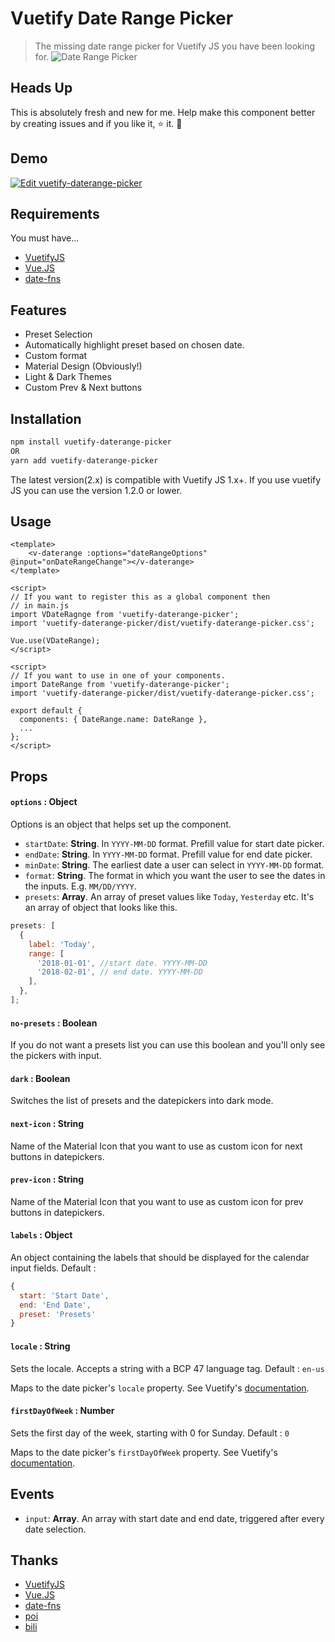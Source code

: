 # Vuetify Date Range Picker

> The missing date range picker for Vuetify JS you have been looking for. ![Date Range Picker](https://raw.githubusercontent.com/praveenpuglia/vuetify-daterange-picker/1eb3ba1d/public/updated-date-range-lres.gif)

## Heads Up

This is absolutely fresh and new for me. Help make this component better by creating issues and if you like it, ⭐️ it. 🙌

## Demo

[![Edit vuetify-daterange-picker](https://codesandbox.io/static/img/play-codesandbox.svg)](https://codesandbox.io/s/q9vzox5y6j)

## Requirements

You must have...

* [VuetifyJS](https://vuetifyjs.com/)
* [Vue.JS](https://vuejs.org)
* [date-fns](https://date-fns.org)

## Features

* Preset Selection
* Automatically highlight preset based on chosen date.
* Custom format
* Material Design (Obviously!)
* Light & Dark Themes
* Custom Prev & Next buttons

## Installation

```sh
npm install vuetify-daterange-picker
OR
yarn add vuetify-daterange-picker
```

The latest version(2.x) is compatible with Vuetify JS 1.x+. If you use vuetify JS you can use the version 1.2.0 or lower.

## Usage

```vue
<template>
    <v-daterange :options="dateRangeOptions" @input="onDateRangeChange"></v-daterange>
</template>

<script>
// If you want to register this as a global component then
// in main.js
import VDateRagnge from 'vuetify-daterange-picker';
import 'vuetify-daterange-picker/dist/vuetify-daterange-picker.css';

Vue.use(VDateRange);
</script>

<script>
// If you want to use in one of your components.
import DateRange from 'vuetify-daterange-picker';
import 'vuetify-daterange-picker/dist/vuetify-daterange-picker.css';

export default {
  components: { DateRange.name: DateRange },
  ...
};
</script>
```

## Props

#### `options` : Object

Options is an object that helps set up the component.

* `startDate`: **String**. In `YYYY-MM-DD` format. Prefill value for start date picker.
* `endDate`: **String**. In `YYYY-MM-DD` format. Prefill value for end date picker.
* `minDate`: **String**. The earliest date a user can select in `YYYY-MM-DD` format.
* `format`: **String**. The format in which you want the user to see the dates in the inputs. E.g. `MM/DD/YYYY`.
* `presets`: **Array**. An array of preset values like `Today`, `Yesterday` etc. It's an array of object that looks like this.

```js
presets: [
  {
    label: 'Today',
    range: [
      '2018-01-01', //start date. YYYY-MM-DD
      '2018-02-01', // end date. YYYY-MM-DD
    ],
  },
];
```

#### `no-presets` : Boolean

If you do not want a presets list you can use this boolean and you'll only see the pickers with input.

#### `dark` : Boolean

Switches the list of presets and the datepickers into dark mode.

#### `next-icon` : String

Name of the Material Icon that you want to use as custom icon for next buttons in datepickers.

#### `prev-icon` : String

Name of the Material Icon that you want to use as custom icon for prev buttons in datepickers.

#### `labels` : Object

An object containing the labels that should be displayed for the calendar input fields. Default :

```js
{
  start: 'Start Date',
  end: 'End Date',
  preset: 'Presets'
}
```

#### `locale` : String

Sets the locale. Accepts a string with a BCP 47 language tag. Default : `en-us`

Maps to the date picker's `locale` property. See Vuetify's [documentation](https://vuetifyjs.com/en/components/date-pickers).

#### `firstDayOfWeek` : Number

Sets the first day of the week, starting with 0 for Sunday. Default : `0`

Maps to the date picker's `firstDayOfWeek` property. See Vuetify's [documentation](https://vuetifyjs.com/en/components/date-pickers).


## Events

* `input`: **Array**. An array with start date and end date, triggered after every date selection.

## Thanks

* [VuetifyJS](https://vuetifyjs.com/)
* [Vue.JS](https://vuejs.org)
* [date-fns](https://date-fns.org)
* [poi](https://poi.js.org/#/)
* [bili](https://egoist.moe/bili/)

